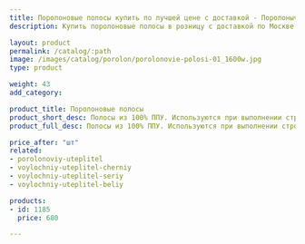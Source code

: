 ```yaml
---
title: Поролоновые полосы купить по лучшей цене с доставкой - Поролоныч
description: Купить поролоновые полосы в розницу с доставкой по Москве в интернет-магазине Поролоныча.

layout: product
permalink: /catalog/:path
image: /images/catalog/porolon/porolonovie-polosi-01_1600w.jpg
type: product

weight: 43
add_category: 

product_title: Поролоновые полосы
product_short_desc: Полосы из 100% ППУ. Используются при выполнении строительных работ или ручной мойке автомобилей.
product_full_desc: Полосы из 100% ППУ. Используются при выполнении строительных работ или ручной мойке автомобилей.

price_after: "шт"
related:
- porolonoviy-uteplitel
- voylochniy-uteplitel-cherniy
- voylochniy-uteplitel-seriy
- voylochniy-uteplitel-beliy

products:
- id: 1185
  price: 680

---
```

